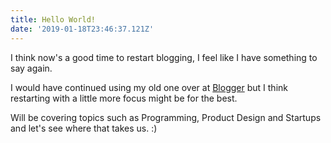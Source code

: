 ```yaml
---
title: Hello World!
date: '2019-01-18T23:46:37.121Z'
---
```


I think now's a good time to restart blogging, I feel like I have something to say again.

I would have continued using my old one over at [Blogger](https://patchcording.blogspot.com) but I think
restarting with a little more focus might be for the best.

Will be covering topics such as Programming, Product Design and Startups and let's see where that takes us. :)
